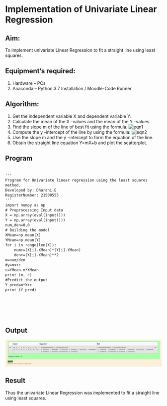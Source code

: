 # Implementation of Univariate Linear Regression
## Aim:
To implement univariate Linear Regression to fit a straight line using least squares.
## Equipment’s required:
1.	Hardware – PCs
2.	Anaconda – Python 3.7 Installation / Moodle-Code Runner
## Algorithm:
1.	Get the independent variable X and dependent variable Y.
2.	Calculate the mean of the X -values and the mean of the Y -values.
3.	Find the slope m of the line of best fit using the formula.
 ![eqn1](./eq1.jpg)
4.	Compute the y -intercept of the line by using the formula:
![eqn2](./eq2.jpg)  
5.	Use the slope m and the y -intercept to form the equation of the line.
6.	Obtain the straight line equation Y=mX+b and plot the scatterplot.
## Program
```

''' 
Program for Univariate linear regression using the least squares method.
Developed by: Dharani.E
RegisterNumber: 21500555
'''
import numpy as np
# Preprocessing Input data
X = np.array(eval(input()))
Y = np.array(eval(input()))
num,den=0,0
# Building the model
XMean=np.mean(X)
YMean=np.mean(Y)
for i in range(len(X)):
    num+=(X[i]-XMean)*(Y[i]-YMean)
    den+=(X[i]-XMean)**2
m=num/den
#y=mx+c
c=YMean-m*XMean
print (m, c)
#Predict the output
Y_pred=m*X+c
print (Y_pred)






```
## Output
![inp](./d.png)
## Result
Thus the univariate Linear Regression was implemented to fit a straight line using least squares.
